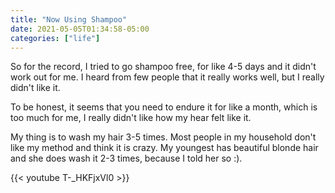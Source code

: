 ```yaml
---
title: "Now Using Shampoo"
date: 2021-05-05T01:34:58-05:00
categories: ["life"]
---
```


So for the record, I tried to go shampoo free, for like 4-5 days and it didn't work out for me. I heard from few people that it really works well, but I really didn't like it.

To be honest, it seems that you need to endure it for like a month, which is too much for me, I really didn't like how my hear felt like it.

My thing is to wash my hair 3-5 times. Most people in my household don't like my method and think it is crazy. My youngest has beautiful blonde hair and she does wash it 2-3 times, because I told her so :).

{{< youtube T-_HKFjxVl0 >}}